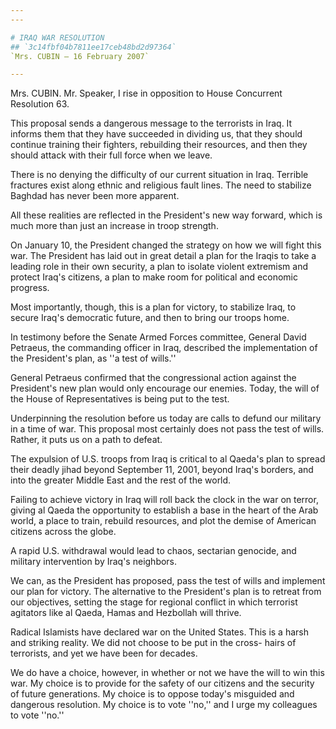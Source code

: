 ```yaml
---
---

# IRAQ WAR RESOLUTION
## `3c14fbf04b7811ee17ceb48bd2d97364`
`Mrs. CUBIN — 16 February 2007`

---
```



Mrs. CUBIN. Mr. Speaker, I rise in opposition to House Concurrent 
Resolution 63.

This proposal sends a dangerous message to the terrorists in Iraq. It 
informs them that they have succeeded in dividing us, that they should 
continue training their fighters, rebuilding their resources, and then 
they should attack with their full force when we leave.

There is no denying the difficulty of our current situation in Iraq. 
Terrible fractures exist along ethnic and religious fault lines. The 
need to stabilize Baghdad has never been more apparent.

All these realities are reflected in the President's new way forward, 
which is much more than just an increase in troop strength.

On January 10, the President changed the strategy on how we will 
fight this war. The President has laid out in great detail a plan for 
the Iraqis to take a leading role in their own security, a plan to 
isolate violent extremism and protect Iraq's citizens, a plan to make 
room for political and economic progress.

Most importantly, though, this is a plan for victory, to stabilize 
Iraq, to secure Iraq's democratic future, and then to bring our troops 
home.

In testimony before the Senate Armed Forces committee, General David 
Petraeus, the commanding officer in Iraq, described the implementation 
of the President's plan, as ''a test of wills.''

General Petraeus confirmed that the congressional action against the 
President's new plan would only encourage our enemies. Today, the will 
of the House of Representatives is being put to the test.

Underpinning the resolution before us today are calls to defund our 
military in a time of war. This proposal most certainly does not pass 
the test of wills. Rather, it puts us on a path to defeat.

The expulsion of U.S. troops from Iraq is critical to al Qaeda's plan 
to spread their deadly jihad beyond September 11, 2001, beyond Iraq's 
borders, and into the greater Middle East and the rest of the world.

Failing to achieve victory in Iraq will roll back the clock in the 
war on terror, giving al Qaeda the opportunity to establish a base in 
the heart of the Arab world, a place to train, rebuild resources, and 
plot the demise of American citizens across the globe.

A rapid U.S. withdrawal would lead to chaos, sectarian genocide, and 
military intervention by Iraq's neighbors.

We can, as the President has proposed, pass the test of wills and 
implement our plan for victory. The alternative to the President's plan 
is to retreat from our objectives, setting the stage for regional 
conflict in which terrorist agitators like al Qaeda, Hamas and 
Hezbollah will thrive.

Radical Islamists have declared war on the United States. This is a 
harsh and striking reality. We did not choose to be put in the cross-
hairs of terrorists, and yet we have been for decades.

We do have a choice, however, in whether or not we have the will to 
win this war. My choice is to provide for the safety of our citizens 
and the security of future generations. My choice is to oppose today's 
misguided and dangerous resolution. My choice is to vote ''no,'' and I 
urge my colleagues to vote ''no.''
